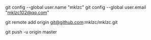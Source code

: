 git config --global user.name "mklzc"
git config --global user.email "mklzc102@qq.com"

git remote add origin git@github.com:mklzc/mklzc.git

git push -u origin master
